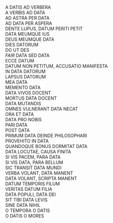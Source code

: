 A DATIS AD VERBERA  
A VERBIS AD DATA  
AD ASTRA PER DATA  
AD DATA PER ASPERA  
DENTE LUPUS, DATUM PERITI PETIT  
DATA MEUMQUE IUS  
DEUS MEUMQUE DATA  
DIES DATORUM  
DO UT DES  
*FAIR* DATA SED DATA  
ECCE DATUM  
DATUM NON PETITUM, ACCUSATIO MANIFESTA  
IN DATA DATORUM  
LAPSUS DATORUM  
MEA DATA  
MEMENTO DATA  
DATA VIVOS DOCENT  
MORTUS DATA DOCENT  
DATA MUTANDIS  
OMNES VULNERANT DATA NECAT  
ORA ET DATA  
DATA PRO NOBIS  
PARI DATA  
POST DATA  
PRIMUM DATA DEINDE PHILOSOPHARI    
PROVEHITO IN DATA  
QUANDOQUE BONUS DORMITAT DATA  
DATA LOCUTAE, CAUSA FINITA  
SI VIS PACEM, PARA DATA  
SI VIS DATA, PARA BELLUM    
SIC TRANSIT DATA MUNDI  
VERBA VOLANT, DATA MANENT  
DATA VOLANT, SCRIPTA MANENT  
DATUM TEMPORIS FILUM  
VERITAS DATUM FILIA  
DATA POPULI, DATA DEI  
SIT TIBI DATA LEVIS  
SINE DATA NIHIL  
O TEMPORA O DATIS    
O DATIS O MORES  
